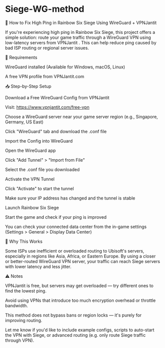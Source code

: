 # Siege-WG-method
🚀 How to Fix High Ping in Rainbow Six Siege Using WireGuard + VPNJantit

If you're experiencing high ping in Rainbow Six Siege, this project offers a simple solution: route your game traffic through a WireGuard VPN using low-latency servers from VPNJantit
. This can help reduce ping caused by bad ISP routing or regional server issues.

🔧 Requirements

WireGuard
 installed (Available for Windows, macOS, Linux)

A free VPN profile from VPNJantit.com

📥 Step-by-Step Setup

Download a Free WireGuard Config from VPNJantit

Visit: https://www.vpnjantit.com/free-vpn

Choose a WireGuard server near your game server region (e.g., Singapore, Germany, US East)

Click "WireGuard" tab and download the .conf file

Import the Config into WireGuard

Open the WireGuard app

Click "Add Tunnel" > "Import from File"

Select the .conf file you downloaded

Activate the VPN Tunnel

Click "Activate" to start the tunnel

Make sure your IP address has changed and the tunnel is stable

Launch Rainbow Six Siege

Start the game and check if your ping is improved

You can check your connected data center from the in-game settings (Settings > General > Display Data Center)

🧠 Why This Works

Some ISPs use inefficient or overloaded routing to Ubisoft's servers, especially in regions like Asia, Africa, or Eastern Europe. By using a closer or better-routed WireGuard VPN server, your traffic can reach Siege servers with lower latency and less jitter.

⚠️ Notes

VPNJantit is free, but servers may get overloaded — try different ones to find the lowest ping.

Avoid using VPNs that introduce too much encryption overhead or throttle bandwidth.

This method does not bypass bans or region locks — it's purely for improving routing.

Let me know if you'd like to include example configs, scripts to auto-start the VPN with Siege, or advanced routing (e.g. only route Siege traffic through VPN).
